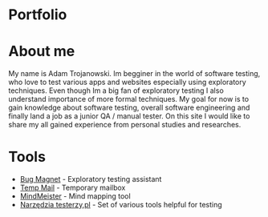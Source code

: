 # Portfolio
# About me
My name is Adam Trojanowski. Im begginer in the world of software testing, who love to test various apps and websites especially using exploratory techniques.
Even though Im a big fan of exploratory testing I also understand importance of more formal techniques.
My goal for now is to gain knowledge about software testing, overall software engineering and finally land a job as a junior QA / manual tester.
On this site I would like to share my all gained experience from personal studies and researches.
# Tools

* [Bug Magnet](https://bugmagnet.org/) - Exploratory testing assistant
* [Temp Mail](https://temp-mail.org/pl/) - Temporary mailbox
* [MindMeister](https://www.mindmeister.com/) - Mind mapping tool
* [Narzędzia testerzy,pl](http://generator-hasel.testerzy.pl/) - Set of various tools helpful for testing
